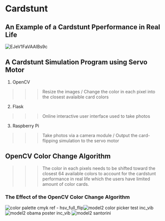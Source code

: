 # Cardstunt




## An Example of a Cardstunt Pperformance in Real Life

![EJeV1FaVAAIBs9c](https://user-images.githubusercontent.com/31640879/172178681-409c18f8-ad3f-468a-9c1d-f822032d9e0c.jpg)

## A Cardstunt Simulation Program using Servo Motor
1. OpenCV
>>> Resize the images / Change the color in each pixel into the closest avalaible card colors
2. Flask
>>> Online interactive user interface used to take photos
3. Raspberry Pi
>>> Take photos via a camera module / Output the card-flipping simulation to the servo motor





## OpenCV Color Change Algorithm
>>> The color in each pixels needs to be shifted toward the closest 64 available colors to account for the cardstunt performance in real life which the users have limited amount of color cards.





### The Effect of the OpenCV Color Change Algorithm

![color palette cmyk ref - hsv_full_flip](https://user-images.githubusercontent.com/31640879/172179658-99c2b464-a3eb-4f3c-915d-cb5a63e2461e.png)![model2 color picker test inc_vib](https://user-images.githubusercontent.com/31640879/172177331-dca75d18-1925-410d-a48d-37a7a4fb70b8.png)
![model2 obama poster inc_vib](https://user-images.githubusercontent.com/31640879/172177058-875de4ca-970a-4ccc-b04f-7e8756f7a205.png) ![model2 santorini](https://user-images.githubusercontent.com/31640879/172177402-89fed0a9-8794-4070-82b1-68d5e3c2b529.png)
